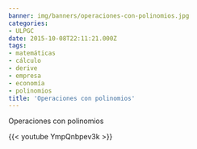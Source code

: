 ```yaml
---
banner: img/banners/operaciones-con-polinomios.jpg
categories:
- ULPGC
date: 2015-10-08T22:11:21.000Z
tags:
- matemáticas
- cálculo
- derive
- empresa
- economía
- polinomios
title: 'Operaciones con polinomios'
---
```


Operaciones con polinomios

{{< youtube YmpQnbpev3k >}}
